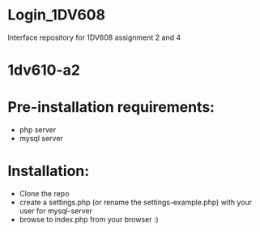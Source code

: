# Login_1DV608
Interface repository for 1DV608 assignment 2 and 4
# 1dv610-a2

# Pre-installation requirements:
- php server  
- mysql server

# Installation:
- Clone the repo
- create a settings.php (or rename the settings-example.php) with your user for mysql-server
- browse to index.php from your browser :)
